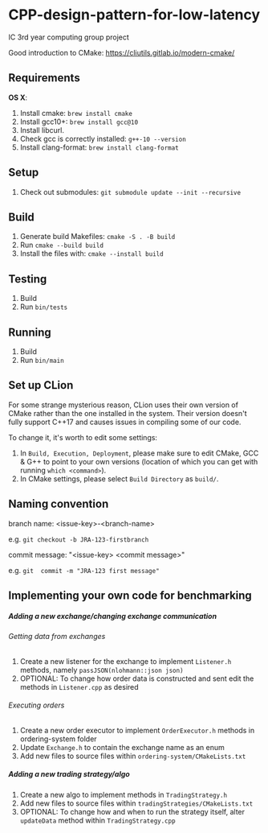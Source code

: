 # CPP-design-pattern-for-low-latency

IC 3rd year computing group project

Good introduction to CMake: https://cliutils.gitlab.io/modern-cmake/

## Requirements
**OS X**:

1. Install cmake: `brew install cmake`
1. Install gcc10+: `brew install gcc@10`
1. Install libcurl.
1. Check gcc is correctly installed: `g++-10 --version`
1. Install clang-format: `brew install clang-format`

## Setup
1. Check out submodules: `git submodule update --init --recursive`

## Build
1. Generate build Makefiles: `cmake -S . -B build`
1. Run `cmake --build build`
1. Install the files with: `cmake --install build`

## Testing
1. Build
2. Run `bin/tests`

## Running
1. Build
2. Run `bin/main`

## Set up CLion
For some strange mysterious reason, CLion uses their own version of CMake 
rather than the one installed in the system. Their version doesn't fully 
support C++17 and causes issues in compiling some of our code. 

To change it, it's worth to edit some settings:

1. In `Build, Execution, Deployment`, please make sure to edit CMake, GCC \& 
   G++ to point to your own versions (location of which you can get with 
   running `which <command>`).
1. In CMake settings, please select `Build Directory` as `build/`.
   

## Naming convention

branch name: \<issue-key\>-\<branch-name\>

e.g. `git checkout -b JRA-123-firstbranch`

commit message: "\<issue-key\> \<commit message\>"

e.g. `git  commit -m "JRA-123 first message"`

## Implementing your own code for benchmarking

##### Adding a new exchange/changing exchange communication  

###### Getting data from exchanges 
1. Create a new listener for the exchange to implement `Listener.h` methods, namely `passJSON(nlohmann::json json)`
2. OPTIONAL: To change how order data is constructed and sent edit the methods in `Listener.cpp` as desired

###### Executing orders
1. Create a new order executor to implement `OrderExecutor.h` methods in ordering-system folder
2. Update `Exchange.h` to contain the exchange name as an enum
3. Add new files to source files within `ordering-system/CMakeLists.txt`

##### Adding a new trading strategy/algo

1. Create a new algo to implement methods in `TradingStrategy.h`
2. Add new files to source files within `tradingStrategies/CMakeLists.txt`
3. OPTIONAL: To change how and when to run the strategy itself, alter `updateData` method within `TradingStrategy.cpp`

##### 

